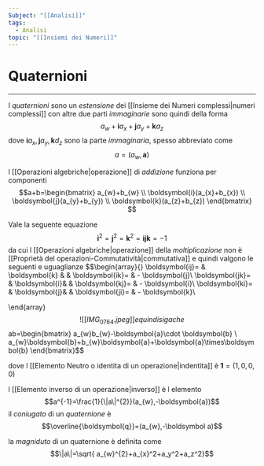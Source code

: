 ```yaml
---
Subject: "[[Analisi]]"
tags:
  - Analisi
topic: "[[Insiemi dei Numeri]]"
---
```

# Quaternioni
---
I _quaternioni_ sono un _estensione_ dei [[Insieme dei Numeri complessi|numeri complessi]] con altre due parti _immaginarie_
sono quindi della forma
$$a_{w}+\boldsymbol{i}a_{x}+\boldsymbol{j}a_{y}+\boldsymbol{k}a_{z}$$
dove $\boldsymbol{i}a_{x},\boldsymbol{j}a_{y},\boldsymbol{k}d_{z}$ sono la parte _immaginaria_, spesso abbreviato come $$a=(a_{w},\boldsymbol{a})$$

l [[Operazioni algebriche|operazione]] di _addizione_ funziona per componenti $$a+b=\begin{bmatrix}
a_{w}+b_{w} \\
\boldsymbol{i}(a_{x}+b_{x}) \\
\boldsymbol{j}(a_{y}+b_{y}) \\
\boldsymbol{k}(a_{z}+b_{z})
\end{bmatrix}
$$

Vale la seguente equazione
$$\boldsymbol{i}^{2}=\boldsymbol{j}^{2}=\boldsymbol{k}^{2}=\boldsymbol{ijk}=-1$$
da cui l [[Operazioni algebriche|operazione]] della  _moltiplicazione_ non è [[Proprietà del operazioni-Commutatività|commutativa]] e quindi valgono le seguenti e uguaglianze $$\begin{array}{}
\boldsymbol{ij}=  & \boldsymbol{k} & &  \boldsymbol{ik}= & - \boldsymbol{j}\\
\boldsymbol{jk}= &  \boldsymbol{i}& &  \boldsymbol{kj}= & - \boldsymbol{i}\\
\boldsymbol{ki}= &  \boldsymbol{j}& &  \boldsymbol{ji}= & - \boldsymbol{k}\\

\end{array}$$
![[IMG_0764.jpeg]]
e quindi  si ga che $$ab=\begin{bmatrix}
a_{w}b_{w}-\boldsymbol{a}\cdot \boldsymbol{b} \\
	a_{w}\boldsymbol{b}+b_{w}\boldsymbol{a}+\boldsymbol{a}\times\boldsymbol{b}
\end{bmatrix}$$

dove l [[Elemento Neutro o identita di un operazione|indentita]] è $\boldsymbol{1}=(1,0,0,0)$ 

l [[Elemento inverso di un operazione|inverso]] è l elemento $$a^{-1}=\frac{1}{\|a\|^{2}}(a_{w},-\boldsymbol{a})$$
il _coniugato_ di un _quaternione_ è
$$\overline{\boldsymbol{q}}=(a_{w},-\boldsymbol a)$$

la _magniduto_ di un quaternione è definita come $$\|a\|=\sqrt{  a_{w}^{2}+a_{x}^2+a_y^2+a_z^2}$$

